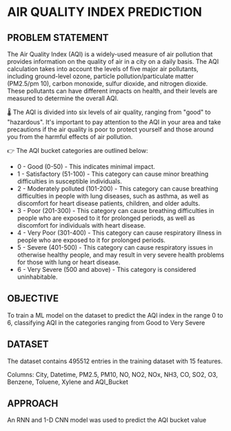 # AIR QUALITY INDEX PREDICTION

## PROBLEM STATEMENT

The Air Quality Index (AQI) is a widely-used measure of air pollution that provides information on the quality of air in a city on a daily basis.
The AQI calculation takes into account the levels of five major air pollutants, including ground-level ozone, particle pollution/particulate matter (PM2.5/pm 10), carbon monoxide, sulfur dioxide, and nitrogen dioxide. These pollutants can have different impacts on health, and their levels are measured to determine the overall AQI. 

🌡️ The AQI is divided into six levels of air quality, ranging from "good" to "hazardous". It's important to pay attention to the AQI in your area and take precautions if the air quality is poor to protect yourself and those around you from the harmful effects of air pollution.

👉 The AQI bucket categories are outlined below:

- 0 - Good (0-50) - This indicates minimal impact.
- 1 - Satisfactory (51-100) - This category can cause minor breathing difficulties in susceptible individuals.
- 2 - Moderately polluted (101-200) - This category can cause breathing difficulties in people with lung diseases, such as asthma, as well as discomfort for heart disease patients, children, and older adults.
- 3 - Poor (201-300) - This category can cause breathing difficulties in people who are exposed to it for prolonged periods, as well as discomfort for individuals with heart disease.
- 4 - Very Poor (301-400) - This category can cause respiratory illness in people who are exposed to it for prolonged periods.
- 5 - Severe (401-500) - This category can cause respiratory issues in otherwise healthy people, and may result in very severe health problems for those with lung or heart disease.
- 6 - Very Severe (500 and above) - This category is considered uninhabitable.

## OBJECTIVE 

To train a ML model on the dataset to predict the AQI index in the range 0 to 6, classifying AQI in the categories ranging from Good to Very Severe

## DATASET

The dataset contains 495512 entries in the training dataset with 15 features.

Columns: City, Datetime, PM2.5, PM10, NO, NO2, NOx, NH3, CO, SO2, O3, Benzene, Toluene, Xylene and AQI_Bucket

## APPROACH

An RNN and 1-D CNN model was used to predict the AQI bucket value


